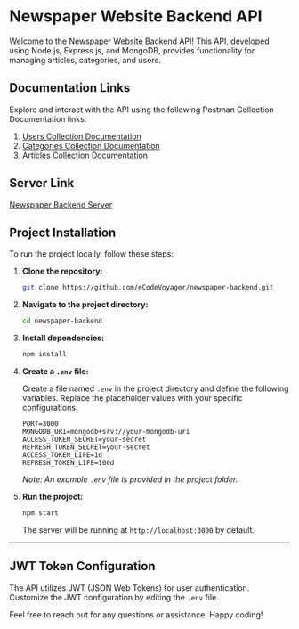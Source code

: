 # Newspaper Website Backend API

Welcome to the Newspaper Website Backend API! This API, developed using Node.js, Express.js, and MongoDB, provides functionality for managing articles, categories, and users.

## Documentation Links

Explore and interact with the API using the following Postman Collection Documentation links:

1. [Users Collection Documentation](https://documenter.getpostman.com/view/32008492/2sA2xiWXk9)
2. [Categories Collection Documentation](https://documenter.getpostman.com/view/32008492/2sA2xiWXk6)
3. [Articles Collection Documentation](https://documenter.getpostman.com/view/32008492/2sA2xjyAsa)

## Server Link

[Newspaper Backend Server](https://newspaper.azurewebsites.net)


## Project Installation

To run the project locally, follow these steps:

1. **Clone the repository:**

   ```bash
   git clone https://github.com/eCodeVoyager/newspaper-backend.git
   ```

2. **Navigate to the project directory:**

   ```bash
   cd newspaper-backend
   ```

3. **Install dependencies:**

   ```bash
   npm install
   ```

4. **Create a `.env` file:**

   Create a file named `.env` in the project directory and define the following variables. Replace the placeholder values with your specific configurations.

   ```dotenv
   PORT=3000
   MONGODB_URI=mongodb+srv://your-mongodb-uri
   ACCESS_TOKEN_SECRET=your-secret
   REFRESH_TOKEN_SECRET=your-secret
   ACCESS_TOKEN_LIFE=1d
   REFRESH_TOKEN_LIFE=100d
   ```

   *Note: An example `.env` file is provided in the project folder.*

5. **Run the project:**

   ```bash
   npm start
   ```

   The server will be running at `http://localhost:3000` by default.

---

## JWT Token Configuration

The API utilizes JWT (JSON Web Tokens) for user authentication. Customize the JWT configuration by editing the `.env` file.


Feel free to reach out for any questions or assistance. Happy coding!


